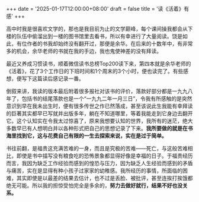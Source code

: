 +++
date = '2025-01-17T12:00:00+08:00'
draft = false
title = '读《活着》有感'
+++

高中时我是很喜欢文学的，那也是我目前为止的文学巅峰，每个课间操我都会从下楼的队伍中偷溜出到一楼的图书馆里去看书，所以有幸进行了大量阅读。饶是如此，有位作者的书我却始终没有翻开过，那便是余华。在后来的十数年中，有非常多的机会，余华老师的书就在我的手边，我也鬼使神差的没有拜读。

最近又养成习惯读书，顺着微信读书总榜Top200读下来，第四本就是余华老师的《活着》，花了3个工作日的下班时间和1个周末的3个小时，便也读完了。有些感想，便写下这篇读后感记录一番。

倒叙来讲，我读的版本最后附着很多报社对该书的评价，落款好部分都是一九九八年了，包括书的结尾落款也是一个“一九九二年一月三日”，令我有所感触的是突然意识到早在我未出生时，便有很多传世之作已然落成，甚至该说此生我能有幸拜读的巨著其实都早已写就并出版多年，躺在不知道哪里，等着我能走到它身边去翻开它。这个认知实在令我太过惊喜了，原来我想要认知的世界，我所有的迷茫，绝大多数早已有人想明白并以各种形式把自己的思想记录了下来。**我所要做的就是在书海里找到它，这与花费自己有限的一生去探索来说，实在是过于简单。**

书往前翻，是福贵这充满苦难的一身，而且是究极的苦难——死亡，与这般苦难相比，即使是书中描写没有粮食吃的恐怖景象都显得好像是幸福的日子。于福贵经历而言，我因为缺乏工作经验而感到的惶恐与压力，因为缺乏人生经验而感到的矛盾与痛苦，实在是显得有种小孩子过家家的幼稚感。我所经历的事情，所面临的困难，其实即使是以最差的结果去估计，也不过是丢脸、被批评，甚至连挨打挨饿都绝无可能。所以我的担惊受怕完全是多余的，**努力去做好就行，结果不好也没关系。**
